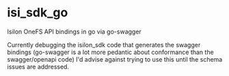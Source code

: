 # isi_sdk_go
Isilon OneFS API bindings in go via go-swagger

Currently debugging the isilon_sdk code that generates the swagger bindings (go-swagger is a lot more pedantic about conformance than the swagger/openapi code)
I'd advise against trying to use this until the schema issues are addressed.
